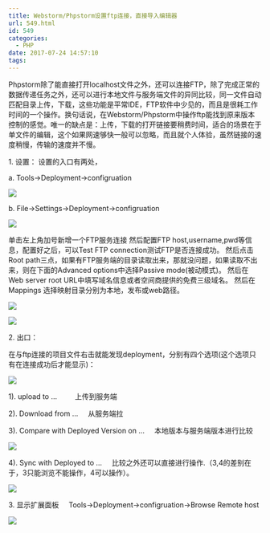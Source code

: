 ```yaml
---
title: Webstorm/Phpstorm设置ftp连接，直接导入编辑器
url: 549.html
id: 549
categories:
  - PHP
date: 2017-07-24 14:57:10
tags:
---
```


Phpstorm除了能直接打开localhost文件之外，还可以连接FTP，除了完成正常的数据传递任务之外，还可以进行本地文件与服务端文件的异同比较，同一文件自动匹配目录上传，下载，这些功能是平常IDE，FTP软件中少见的，而且是很耗工作时间的一个操作。换句话说，在Webstorm/Phpstorm中操作ftp能找到原来版本控制的感觉。唯一的缺点是：上传，下载的打开链接要稍费时间，适合的场景在于单文件的编辑，这个如果网速够快一般可以忽略，而且就个人体验，虽然链接的速度稍慢，传输的速度并不慢。

1\. 设置： 设置的入口有两处，    

a. Tools->Deployment->configruation   

![](/ueditor/php/upload/image/20170724/1500879409301618.jpg)

b. File->Settings->Deployment->configruation

![](/ueditor/php/upload/image/20170724/1500879409747424.jpg)

单击左上角加号新增一个FTP服务连接 然后配置FTP host,username,pwd等信息，配置好之后，可以Test FTP connection测试FTP是否连接成功。 然后点击Root path三点，如果有FTP服务端的目录读取出来，那就没问题，如果读取不出来，则在下面的Advanced options中选择Passive mode(被动模式)。 然后在Web server root URL中填写域名信息或者空间商提供的免费三级域名。 然后在Mappings 选择映射目录分别为本地，发布或web路径。

![](/ueditor/php/upload/image/20170724/1500879409792658.jpg)

![](/ueditor/php/upload/image/20170724/1500879410520614.jpg)

2\. 出口：    

在与ftp连接的项目文件右击就能发现deployment，分别有四个选项(这个选项只有在连接成功后才能显示)：    

![](/ueditor/php/upload/image/20170724/1500879410469030.jpg)

1). upload to ...         上传到服务端    

2). Download from ...     从服务端拉    

3). Compare with Deployed Version on ...     本地版本与服务端版本进行比较    

![](/ueditor/php/upload/image/20170724/1500879410610754.jpg)

4). Sync with Deployed to ...     比较之外还可以直接进行操作.（3,4的差别在于，3只能浏览不能操作，4可以操作）。

![](/ueditor/php/upload/image/20170724/1500879410870900.jpg)

3\. 显示扩展面板     Tools->Deployment->configruation->Browse Remote host

![](/ueditor/php/upload/image/20170724/1500879410551342.jpg)